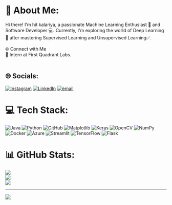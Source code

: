 # 💫 About Me:
Hi there! I'm hit kalariya, a passionate Machine Learning Enthusiast 🤖 and Software Developer 💻. Currently, I'm exploring the world of Deep Learning 🧠 after mastering Supervised Learning and Unsupervised Learning✅.<br><br>🌐 Connect with Me<br>💼 Intern at First Quadrant Labs.<br><br>


## 🌐 Socials:
[![Instagram](https://img.shields.io/badge/Instagram-%23E4405F.svg?logo=Instagram&logoColor=white)](https://instagram.com/https://www.instagram.com/hitkalariya_?igsh=MWtqbzliZjNneWZnMg==) [![LinkedIn](https://img.shields.io/badge/LinkedIn-%230077B5.svg?logo=linkedin&logoColor=white)](https://linkedin.com/in/www.linkedin.com/in/hit-kalariya-21b81b316) [![email](https://img.shields.io/badge/Email-D14836?logo=gmail&logoColor=white)](mailto:hitkalariya88@gmail.com) 

# 💻 Tech Stack:
![Java](https://img.shields.io/badge/java-%23ED8B00.svg?style=for-the-badge&logo=openjdk&logoColor=white) ![Python](https://img.shields.io/badge/python-3670A0?style=for-the-badge&logo=python&logoColor=ffdd54) ![GitHub](https://img.shields.io/badge/github-%23121011.svg?style=for-the-badge&logo=github&logoColor=white) ![Matplotlib](https://img.shields.io/badge/Matplotlib-%23ffffff.svg?style=for-the-badge&logo=Matplotlib&logoColor=black) ![Keras](https://img.shields.io/badge/Keras-%23D00000.svg?style=for-the-badge&logo=Keras&logoColor=white) ![OpenCV](https://img.shields.io/badge/opencv-%23white.svg?style=for-the-badge&logo=opencv&logoColor=white) ![NumPy](https://img.shields.io/badge/numpy-%23013243.svg?style=for-the-badge&logo=numpy&logoColor=white) ![Docker](https://img.shields.io/badge/docker-%230db7ed.svg?style=for-the-badge&logo=docker&logoColor=white) ![Azure](https://img.shields.io/badge/azure-%230072C6.svg?style=for-the-badge&logo=microsoftazure&logoColor=white) ![Streamlit](https://img.shields.io/badge/Streamlit-%23FE4B4B.svg?style=for-the-badge&logo=streamlit&logoColor=white) ![TensorFlow](https://img.shields.io/badge/TensorFlow-%23FF6F00.svg?style=for-the-badge&logo=TensorFlow&logoColor=white) ![Flask](https://img.shields.io/badge/flask-%23000.svg?style=for-the-badge&logo=flask&logoColor=white)
# 📊 GitHub Stats:
![](https://github-readme-stats.vercel.app/api?username=hitkalariya&theme=aura&hide_border=false&include_all_commits=false&count_private=false)<br/>
![](https://nirzak-streak-stats.vercel.app/?user=hitkalariya&theme=aura&hide_border=false)<br/>
![](https://github-readme-stats.vercel.app/api/top-langs/?username=hitkalariya&theme=aura&hide_border=false&include_all_commits=false&count_private=false&layout=compact)

---
[![](https://visitcount.itsvg.in/api?id=hitkalariya&icon=0&color=1)](https://visitcount.itsvg.in)

<!-- Proudly created with GPRM ( https://gprm.itsvg.in ) -->
